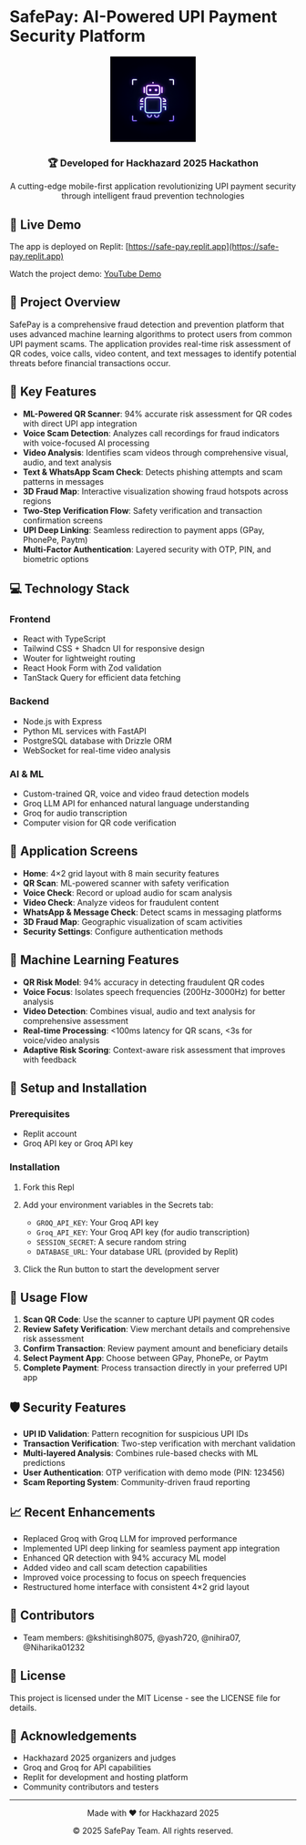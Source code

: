 # SafePay: AI-Powered UPI Payment Security Platform

<div align="center">
  <img src="generated-icon.png" alt="SafePay Logo" width="150"/>
  <h3>🏆 Developed for Hackhazard 2025 Hackathon</h3>
  <p>A cutting-edge mobile-first application revolutionizing UPI payment security through intelligent fraud prevention technologies</p>
</div>

## 🔴 Live Demo

The app is deployed on Replit: [https://safe-pay.replit.app](https://safe-pay.replit.app)

Watch the project demo: [YouTube Demo](https://youtu.be/mGgMQMZ7EKw?si=Ndcq3y2YmVzHbiLs)

## 🚀 Project Overview

SafePay is a comprehensive fraud detection and prevention platform that uses advanced machine learning algorithms to protect users from common UPI payment scams. The application provides real-time risk assessment of QR codes, voice calls, video content, and text messages to identify potential threats before financial transactions occur.

## 🔐 Key Features

- **ML-Powered QR Scanner**: 94% accurate risk assessment for QR codes with direct UPI app integration
- **Voice Scam Detection**: Analyzes call recordings for fraud indicators with voice-focused AI processing
- **Video Analysis**: Identifies scam videos through comprehensive visual, audio, and text analysis
- **Text & WhatsApp Scam Check**: Detects phishing attempts and scam patterns in messages
- **3D Fraud Map**: Interactive visualization showing fraud hotspots across regions
- **Two-Step Verification Flow**: Safety verification and transaction confirmation screens
- **UPI Deep Linking**: Seamless redirection to payment apps (GPay, PhonePe, Paytm)
- **Multi-Factor Authentication**: Layered security with OTP, PIN, and biometric options

## 💻 Technology Stack

### Frontend
- React with TypeScript
- Tailwind CSS + Shadcn UI for responsive design
- Wouter for lightweight routing
- React Hook Form with Zod validation
- TanStack Query for efficient data fetching

### Backend
- Node.js with Express
- Python ML services with FastAPI
- PostgreSQL database with Drizzle ORM
- WebSocket for real-time video analysis

### AI & ML
- Custom-trained QR, voice and video fraud detection models
- Groq LLM API for enhanced natural language understanding
- Groq for audio transcription
- Computer vision for QR code verification

## 📱 Application Screens

- **Home**: 4×2 grid layout with 8 main security features
- **QR Scan**: ML-powered scanner with safety verification
- **Voice Check**: Record or upload audio for scam analysis
- **Video Check**: Analyze videos for fraudulent content
- **WhatsApp & Message Check**: Detect scams in messaging platforms
- **3D Fraud Map**: Geographic visualization of scam activities
- **Security Settings**: Configure authentication methods

## 🧠 Machine Learning Features

- **QR Risk Model**: 94% accuracy in detecting fraudulent QR codes
- **Voice Focus**: Isolates speech frequencies (200Hz-3000Hz) for better analysis
- **Video Detection**: Combines visual, audio and text analysis for comprehensive assessment
- **Real-time Processing**: <100ms latency for QR scans, <3s for voice/video analysis
- **Adaptive Risk Scoring**: Context-aware risk assessment that improves with feedback

## 🔧 Setup and Installation

### Prerequisites
- Replit account
- Groq API key or Groq API key

### Installation

1. Fork this Repl
2. Add your environment variables in the Secrets tab:
   - `GROQ_API_KEY`: Your Groq API key
   - `Groq_API_KEY`: Your Groq API key (for audio transcription)
   - `SESSION_SECRET`: A secure random string
   - `DATABASE_URL`: Your database URL (provided by Replit)

3. Click the Run button to start the development server

## 📱 Usage Flow

1. **Scan QR Code**: Use the scanner to capture UPI payment QR codes
2. **Review Safety Verification**: View merchant details and comprehensive risk assessment
3. **Confirm Transaction**: Review payment amount and beneficiary details
4. **Select Payment App**: Choose between GPay, PhonePe, or Paytm
5. **Complete Payment**: Process transaction directly in your preferred UPI app

## 🛡️ Security Features

- **UPI ID Validation**: Pattern recognition for suspicious UPI IDs
- **Transaction Verification**: Two-step verification with merchant validation
- **Multi-layered Analysis**: Combines rule-based checks with ML predictions
- **User Authentication**: OTP verification with demo mode (PIN: 123456)
- **Scam Reporting System**: Community-driven fraud reporting

## 📈 Recent Enhancements

- Replaced Groq with Groq LLM for improved performance
- Implemented UPI deep linking for seamless payment app integration
- Enhanced QR detection with 94% accuracy ML model
- Added video and call scam detection capabilities
- Improved voice processing to focus on speech frequencies
- Restructured home interface with consistent 4×2 grid layout

## 👥 Contributors

- Team members: @kshitisingh8075, @yash720, @nihira07, @Niharika01232

## 📄 License

This project is licensed under the MIT License - see the LICENSE file for details.

## 🙏 Acknowledgements

- Hackhazard 2025 organizers and judges
- Groq and Groq for API capabilities
- Replit for development and hosting platform
- Community contributors and testers

---

<div align="center">
  <p>Made with ❤️ for Hackhazard 2025</p>
  <p>© 2025 SafePay Team. All rights reserved.</p>
</div>
